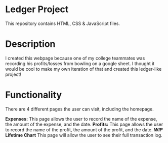 # Ledger Project
This repository contains HTML, CSS & JavaScript files.

# Description
I created this webpage because one of my college teammates was recording his profits/losses from bowling on a google sheet. 
I thought it would be cool to make my own iteration of that and created this ledger-like project!

# Functionality
There are 4 different pages the user can visit, including the homepage.

**Expenses:** This page allows the user to record the name of the expense, the amount of the expense, and the date.
**Profits:** This page allows the user to record the name of the profit, the amount of the profit, and the date.
***WIP*** **Lifetime Chart** This page will allow the user to see their full transaction log.
